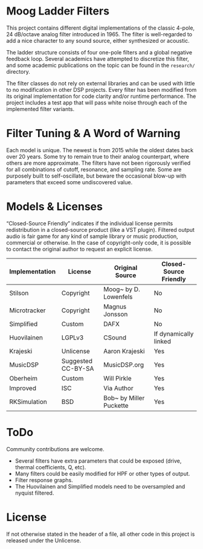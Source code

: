 # Moog Ladder Filters

This project contains different digital implementations of the classic 4-pole, 24 dB/octave analog filter introduced in 1965. The filter is well-regarded to add a nice character to any sound source, either synthesized or acoustic. 

The ladder structure consists of four one-pole filters and a global negative feedback loop. Several academics have attempted to discretize this filter, and some academic publications on the topic can be found in the `research/` directory.

The filter classes do not rely on external libraries and can be used with little to no modification in other DSP projects. Every filter has been modified from its original implementation for code clarity and/or runtime performance. The project includes a test app that will pass white noise through each of the implemented filter variants. 

# Filter Tuning & A Word of Warning
Each model is unique. The newest is from 2015 while the oldest dates back over 20 years. Some try to remain true to their analog counterpart, where others are more approximate. The filters have not been rigorously verified for all combinations of cutoff, resonance, and sampling rate. Some are purposely built to self-oscillate, but beware the occasional blow-up with parameters that exceed some undiscovered value. 

# Models & Licenses

“Closed-Source Friendly” indicates if the individual license permits redistribution in a closed-source product (like a VST plugin). Filtered output audio is fair game for any kind of sample library or music production, commercial or otherwise. In the case of copyright-only code, it is possible to contact the original author to request an explicit license.

Implementation | License | Original Source | Closed-Source Friendly
------------- | ------------- | ----------------- | -----------------
Stilson | Copyright | Moog~ by D. Lowenfels | No
Microtracker | Copyright | Magnus Jonsson | No
Simplified | Custom | DAFX | No
Huovilainen  | LGPLv3 | CSound | If dynamically linked
Krajeski | Unlicense | Aaron Krajeski | Yes
MusicDSP | Suggested CC-BY-SA | MusicDSP.org | Yes
Oberheim | Custom | Will Pirkle | Yes
Improved | ISC | Via Author | Yes
RKSimulation | BSD | Bob~ by Miller Puckette | Yes

# ToDo

Community contributions are welcome.

* Several filters have extra parameters that could be exposed (drive, thermal coefficients, Q, etc).
* Many filters could be easily modified for HPF or other types of output.
* Filter response graphs.
* The Huovilainen and Simplified models need to be oversampled and nyquist filtered.

# License
If not otherwise stated in the header of a file, all other code in this project is released under the Unlicense.